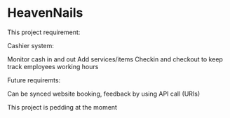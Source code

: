 # HeavenNails
This project requirement:

Cashier system:

Monitor cash in and out
Add services/items
Checkin and checkout to keep track employees working hours

Future requiremts:

Can be synced website booking, feedback by using API call (URIs)

This project is pedding at the moment
